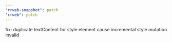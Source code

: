 ```yaml
---
"rrweb-snapshot": patch
"rrweb": patch
---
```


fix: duplicate textContent for style element cause incremental style mutation invalid

